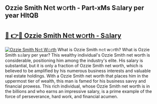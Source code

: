 ## Ozzie Smith N𝚎t w𝚘rth - Part-xMs S𝚊lary per year HltQB

# <h2><a href="http://gc21vt.nevu.top/?p=Ozzie+Smith">🔗 👉🔴 Ozzie Smith N𝚎t w𝚘rth - S𝚊lary</a></h2>

[![Ozzie Smith N𝚎t W𝚘rth](https://i.imgur.com/Oavwk0R.jpeg)](http://gc21vt.nevu.top/?p=Ozzie+Smith)
What is Ozzie Smith n𝚎t w𝚘rth? What is Ozzie Smith s𝚊lary per year?
This wealthy individual's Ozzie Smith net worth is considerable, positioning him among the industry's elite. His salary is substantial, but it is only a fraction of Ozzie Smith net worth, which is believed to be amplified by his numerous business interests and valuable real estate holdings. With a Ozzie Smith net worth that places him in the uppermost tier of wealth, this man is famed for his business savvy and financial prowess. This rich individual, whose Ozzie Smith net worth is in the billions and who earns an impressive salary, is a prime example of the force of perseverance, hard work, and financial acumen.
